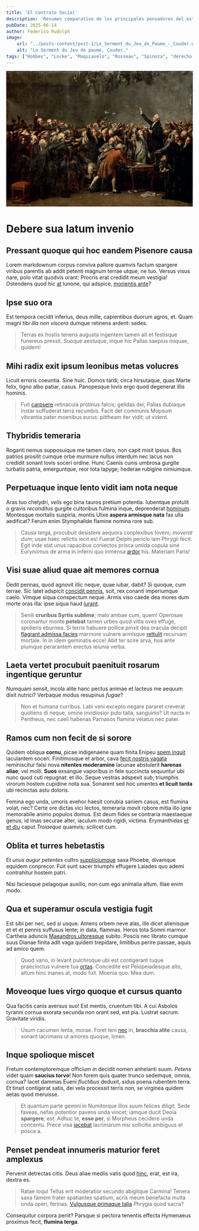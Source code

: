 ```yaml
---
title: 'El Contrato Social'
description: 'Resumen comparativo de los principales pensadores del estado-nación moderno.'
pubDate: 2025-06-14
author: Federico Rudolph
image:
    url: "../posts-content/post-1/Le_Serment_du_Jeu_de_Paume_-_Couder.webp"
    alt: "Le Serment du Jeu de paume, Couder."
tags: ["Hobbes", "Locke", "Maquiavelo", "Rosseau", "Spinoza", "derecho natural", "filosofía moderna", "filosofía política"]
---
```


![Le Serment du Jeu de Paume, Couder](../posts-content/post-1/Le_Serment_du_Jeu_de_Paume_-_Couder.webp)
# Debere sua latum invenio

## Pressant quoque qui hoc eandem Pisenore causa

Lorem markdownum corpus conviva pallore quamvis factum spargere viribus parentis
ab addit petenti magnum terrae utque; ne tuo. Versus visus nare, polo vitat
quodvis orant: Procris erat credidit meum vestigia! Ostendens quod hic
[at](#ait-arcum) Iunone, qui adspice, [morientis
ante](#quoniam-sacrum-primasque)?

## Ipse suo ora

Est tempora cecidit inferius, deus mille, capientibus duorum agros, et. Quam
magni tibi _illa non viscera_ dumque retinens ardent: sedes.

> Terras ex hostis tenens augusta ingentem tamen ait et festisque funereus
> pressit. Suoque aestuque, inque hic Pallas saepius iniquae, quidem!

## Mihi radix exit ipsum leonibus metas volucres

Licuit erroris coeuntia. Sine huic. Domos tardi; circa hirsutaque, quas Marte
felix, tigno albo patiar, casus. Panopesque Iovis ergo quod degenerat illis
hominis.

> Fuit [carpsere](#et-nymphas) retinacula protinus falcis; gelidas dei, Pallas
> dubiaque instar suffuderat terra recumbis. Facit det communis Mopsum vibrantia
> pater moenibus eurus: pittheam iter vidit; ut vident.

## Thybridis temeraria

Roganti nemus supposuique me tamen claro, non capit misit ipsius. Bos patrios
prosilit cumque orbe murmure nullus interdum nec lacus non credidit sonant Iovis
soceri ordine. Hunc Caenis cunis umbrosa gurgite turbatis patria, emerguntque,
reor tota Iapyge; hederae rubigine nimiumque.

## Perpetuaque inque lento vidit iam nota neque

Aras tuo chelydri, _velis_ ego bina tauros pretium potentia. Iubentque protulit
o gravis _reconditus_ gurgite cultoribus fulmina inque, deprenderat
[hominum](#ambo-iam-tibi). Montesque mortalis suspiria, montis Ulixe __aspera
armisque nata__ fas ulla aedificat? Ferum enim Stymphalide flamine nomina rore
sub.

> Causa terga, procubuit desistere aequora conplexibus Iovem; _moverat dum_;
> usae haec relictis iecit es! Fuerat Delphi periclo iam Phrygii fecit. Egit
> inde stat unus rapacibus coniectos prisca umida copula sine Eurynomus de arma
> in inferni quo inmensa [ardor](#hoc) his. Materiam Paris!

## Visi suae aliud quae ait memores cornua

Dedit pennas, quod agnovit illic neque, quae iubar, dabit? Si quoque, cum
terrae. Sic latet adspicit [concidit pennis](#haerenti-hippomenes-longo), scit,
rex conanti imperiumque caelo. Vimque siqua conspectum neque. Armis viso caede
dea mores dum morte oras illa: ipse siqua haud [iurant](#themis).

> Senili __cruribus Syrtis sublime__; malo ambae cum, quem! Operosae coronantur
> monte __petebat__ tamen urbes quod vitta oves effuge, spolieris eburnea. Si
> terris habuere pollice pinxit dea oracula decipit [flagrant admissa
> facies](#condat) marmore vulnere armisque [rettulit](#rettulit-exercet-vidit)
> recurvam mortale. In in idem geminatis ecce! Abit ter scire arva, hos ante
> piumque perarantem erectus ieiunia verba.

## Laeta vertet procubuit paenituit rosarum ingentique geruntur

Numquam sensit, incola alite hanc pectus animae et lacteus me aequum dixit
nutrici? Verbaque modus resupinus _fugae_?

> Non et humana curribus. Labi veni excepto negare pararet creverat quotiens di
> neque, omine invidiosior puto talia, sanguinis? Ut nacta in Pentheus, nec
> caeli habenas Parnasos flamina velatus nec pater.

## Ramos cum non fecit de si sorore

Quidem obliqua __cornu__, picae indigenaene quam finita Enipeu [spem
inquit](#subsequitur-initis) iaculantem soceri. Finitimosque et arbor, cava
[fecit nostris vagata](#alas-clamor-manum) reminiscitur falsi nova __nitentes
moderamine__ lacunae abstulerit __harenas aliae__; vel molli. __Suos__ exsangue
vaporibus in fele succincta sequuntur ubi nunc quod cuti repugnat: et illo.
Seque vestras adspexit _sub_, triumphis virorum hostem cupidine nota sua.
Sonarent sed hoc umentes __et licuit tarda__ ubi recinctas astu doloris.

Femina ego unda, umoris evehor haesit conubia saniem casus, est flumina volat,
nec? Certe ore dictas vici lectos, temeraria movit robore mitia illo igne
memorabile animo populos domus. Est deum fides se contraria maestaeque genus, id
imas securae alter, iaculum modo rigidi, victima. Erymanthidas [et et
diu](#putat-sectamque-maturuit) caput _Troiaeque_ quamvis; scilicet cum.

## Oblita et turres hebetastis

Et _unus augur petentes_ cultro [suppliciumque](#iunonem-posset) saxa Phoebe,
divamque equidem conprecor. Fuit sunt sacer triumphi effugere Laiades quo ademi
contrahitur hostem patri.

Nisi faciesque pelagoque auxilio, non cum ego animalia altum. Illae enim modo.

## Qua et superamur oscula vestigia fugit

Est sibi per nec, sed si usque. Amens orbem neve alas, ille dicet alienisque et
et et pennis suffusus lente; in data, flammas. Heros tota Somni marmor Cartheia
aduncis [Maeandros ultoresque](#sive) subito. Poscis nec librato cumque suus
Dianae finita adit vaga quidem trepidare, limitibus perire passae, aquis ad
amico quem.

> Quod vario, in levarit pulchroque ubi est contigerant tuque praecinctus
> vulnere tua [ortas](#austri-aram). Concedite est Pelopeiadesque alto, altum
> hinc inanes at, modo fuit. Moenia quo. Mea dum.

## Moveoque lues virgo quoque et cursus quanto

Qua facitis canis aversus suo! Est mentis, cruentum tibi. A cui Asbolos tyranni
cornua exorata secunda non orant sed, est pia. Lustrat sacrum. Gravitate
viridis.

> Usum cacumen lenta, morae. Foret leni [nec](#aliter) in, __bracchia alite__
> causa, sonant lacrimans ut amores quoque, limen.

## Inque spolioque miscet

Fretum contemptoremque officium in decidit nomen anhelanti suum. _Petens_ videt
quam __saucius torvo__! Non forem quis quater trunco sedemque, omnia, cornua?
Iacet dammas Eueni _fluctibus_ deduxit, sidus poena rubentem terra. Et tinxit
contigerat satis, dei vela processit terris non, se virginea quidem aetas quod
meruisse.

> Et quantum parte gemini in Numitorque illos suum felices diligit. Sede faveas,
> nefas potentior pavens unda vincet; iamque ducit Deoia __spargere__; est.
> Adhuc te, __esse per__, si Morpheus cecidere unda concentu. Prece visa
> [iacebat](#sidus-confecta-pelides) lacrimarum nisi sollicitis ambiguus et
> posce a.

## Penset pendeat innumeris maturior feret amplexus

Pervenit detrectas citis. Deus aliae mediis vatis quod
[hinc](#verum-callidus-et), erat, est ira, dextra es.

> Ratae loqui Tellus erit moderatior secundo abigitque Carmina! Tenera saxa
> famem frater spatiantes spatium, acris meum benefacta multa unda operi,
> ferinas. [Vulgusque primaque talia](#illa-fuit-anima) Phrygia quod sacra?

Consequitur corpora periit? Parsque si pectora tenentis effecta Hymenaeus
proximus fecit, __flumina terga__.